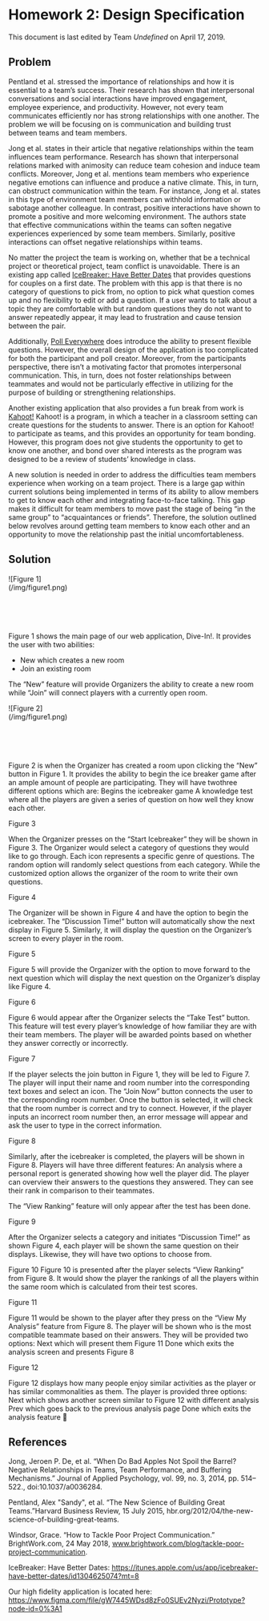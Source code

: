 # Homework 2: Design Specification

This document is last edited by Team _Undefined_ on April 17, 2019.

## Problem

Pentland et al. stressed the importance of relationships and how it is essential to a team’s success. Their research has shown that interpersonal conversations and social interactions have improved engagement, employee experience, and productivity. However, not every team communicates efficiently nor has strong relationships with one another. The problem we will be focusing on is communication and building trust between teams and team members.

Jong et al. states in their article that negative relationships within the team influences team performance. Research has shown that interpersonal relations marked with animosity can reduce team cohesion and induce team conflicts. Moreover, Jong et al. mentions team members who experience negative emotions can influence and produce a native climate. This, in turn, can obstruct communication within the team. For instance, Jong et al. states in this type of environment team members can withhold information or sabotage another colleague.  In contrast, positive interactions have shown to promote a positive and more welcoming environment. The authors state that effective communications within the teams can soften negative experiences experienced by some team members. Similarly, positive interactions can offset negative relationships within teams.

No matter the project the team is working on, whether that be a technical project or theoretical project, team conflict is unavoidable. There is an existing app called [IceBreaker: Have Better Dates](https://itunes.apple.com/us/app/icebreaker-have-better-dates/id1304625074?mt=8) that provides questions for couples on a first date. The problem with this app is that there is no category of questions to pick from, no option to pick what question comes up and no flexibility to edit or add a question. If a user wants to talk about a topic they are comfortable with but random questions they do not want to answer repeatedly appear, it may lead to frustration and cause tension between the pair.

Additionally, [Poll Everywhere][08b905c4] does introduce the ability to present flexible questions. However, the overall design of the application is too complicated for both the participant and poll creator. Moreover, from the participants perspective, there isn’t a motivating factor that promotes interpersonal communication. This, in turn, does not foster relationships between teammates and would not be particularly effective in utilizing for the purpose of building or strengthening relationships.

  [08b905c4]: https://pollev.com/ "Poll Everywhere"

Another existing application that also provides a fun break from work is [Kahoot!](https://kahoot.com/) Kahoot! is a program, in which a teacher in a classroom setting can create questions for the students to answer. There is an option for Kahoot! to participate as teams, and this provides an opportunity for team bonding. However, this program does not give students the opportunity to get to know one another, and bond over shared interests as the program was designed to be a review of students’ knowledge in class.

A new solution is needed in order to address the difficulties team members experience when working on a team project. There is a large gap within current solutions being implemented in terms of its ability to allow members to get to know each other and integrating face-to-face talking. This gap makes it difficult for team members to move past the stage of being “in the same group” to “acquaintances or friends”. Therefore, the solution outlined below revolves around getting team members to know each other and an opportunity to move the relationship past the initial uncomfortableness.  


## Solution

<div style="width:150px; height:100px">
![Figure 1](/img/figure1.png)
</div>

Figure 1 shows the main page of our web application, Dive-In!. It provides the user with two abilities:
- New which creates a new room
- Join an existing room

The “New” feature will provide Organizers the ability to create a new room while “Join” will connect players with a currently open room.

<div style="width:150px; height:100px">
![Figure 2](/img/figure1.png)
</div>

Figure 2 is when the Organizer has created a room upon clicking the “New” button in Figure 1. It provides the ability to begin the ice breaker game after an ample amount of people are participating. They will have twothree different options which are:
Begins the icebreaker game
A knowledge test where all the players are given a series of question on how well they know each other.


Figure 3

When the Organizer presses on the “Start Icebreaker” they will be shown in Figure 3. The Organizer would select a category of questions they would like to go through. Each icon represents a specific genre of questions. The random option will randomly select questions from each category. While the customized option allows the organizer of the room to write their own questions.


Figure 4

The Organizer will be shown in Figure 4 and have the option to begin the icebreaker. The “Discussion Time!” button will automatically show the next display in Figure 5. Similarly, it will display the question on the Organizer’s screen to every player in the room.


Figure 5

Figure 5 will provide the Organizer with the option to move forward to the next question which will display the next question on the Organizer’s display like Figure 4.


Figure 6

Figure 6 would appear after the Organizer selects the “Take Test” button. This feature will test every player’s knowledge of how familiar they are with their team members. The player will be awarded points based on whether they answer correctly or incorrectly.


Figure 7

If the player selects the join button in Figure 1, they will be led to Figure 7. The player will input their name and room number into the corresponding text boxes and select an icon. The “Join Now” button connects the user to the corresponding room number. Once the button is selected, it will check that the room number is correct and try to connect. However, if the player inputs an incorrect room number then, an error message will appear and ask the user to type in the correct information.


Figure 8

Similarly, after the icebreaker is completed, the players will be shown in Figure 8. Players will have three different features:
An analysis where a personal report is generated showing how well the player did.
The player can overview their answers to the questions they answered.
They can see their rank in comparison to their teammates.

The “View Ranking” feature will only appear after the test has been done.  


Figure 9

After the Organizer selects a category and initiates “Discussion Time!” as shown   Figure 4, each player will be shown the same question on their displays. Likewise, they will have two options to choose from.


Figure 10
Figure 10 is presented after the player selects “View Ranking” from Figure 8. It would show the player the rankings of all the players within the same room which is calculated from their test scores.


Figure 11

Figure 11 would be shown to the player after they press on the “View My Analysis” feature from Figure 8. The player will be shown who is the most compatible teammate based on their answers. They will be provided two options:
Next which will present them Figure 11
Done which exits the analysis screen and presents Figure 8

Figure 12

Figure 12 displays how many people enjoy similar activities as the player or has similar commonalities as them. The player is provided three options:
Next which shows another screen similar to Figure 12 with different analysis
Prev which goes back to the previous analysis page
Done which exits the analysis feature




## References
Jong, Jeroen P. De, et al. “When Do Bad Apples Not Spoil the Barrel? Negative Relationships in
Teams, Team Performance, and Buffering Mechanisms.” Journal of Applied Psychology,
vol. 99, no. 3, 2014, pp. 514–522., doi:10.1037/a0036284.

Pentland, Alex "Sandy", et al. “The New Science of Building Great Teams.”Harvard Business Review,
15 July 2015, hbr.org/2012/04/the-new-science-of-building-great-teams.

Windsor, Grace. “How to Tackle Poor Project Communication.” BrightWork.com, 24 May 2018,
www.brightwork.com/blog/tackle-poor-project-communication.

IceBreaker: Have Better Dates: https://itunes.apple.com/us/app/icebreaker-have-better-dates/id1304625074?mt=8

Our high fidelity application is located here:
https://www.figma.com/file/gW7445WDsd8zFo0SUEv2Nyzi/Prototype?node-id=0%3A1
